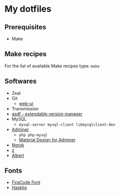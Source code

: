 # My dotfiles
## Prerequisites
* Make

## Make recipes

For the list of available Make recipes type: `make`

## Softwares

* Zeal
* Git
  * [web-ui](https://github.com/alberthier/git-webui)
* Transmission
* [asdf - extendable version manager](https://github.com/asdf-vm/asdf)
* MySQL
  * `mysql-server mysql-client libmysqlclient-dev`
* [Adminer](https://www.adminer.org/en/)
  * `php php-mysql`
  * [Material Design for Adminer](https://github.com/arcs-/Adminer-Material-Theme)
* [Ngrok](https://ngrok.com/)
* [z](https://github.com/rupa/z)
* [Albert](https://github.com/albertlauncher/albert)

## Fonts

* [FiraCode Font](https://github.com/tonsky/FiraCode)
* [Hasklig](https://github.com/i-tu/Hasklig)